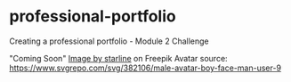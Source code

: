 # professional-portfolio
Creating a professional portfolio - Module 2 Challenge





"Coming Soon" <a href="https://www.freepik.com/free-vector/abstract-grunge-style-coming-soon-with-black-splatter_9504688.htm#query=coming%20soon&position=0&from_view=keyword&track=ais">Image by starline</a> on Freepik
Avatar source: https://www.svgrepo.com/svg/382106/male-avatar-boy-face-man-user-9 
